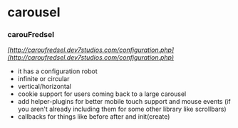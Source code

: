 carousel
========

### carouFredsel

*[http://caroufredsel.dev7studios.com/configuration.php](http://caroufredsel.dev7studios.com/configuration.php)*

- it has a configuration robot
- infinite or circular
- vertical/horizontal
- cookie support for users coming back to a large carousel
- add helper-plugins for better mobile touch support and mouse events (if you aren't already including them for some other library like scrollbars)
- callbacks for things like before after and init(create)
